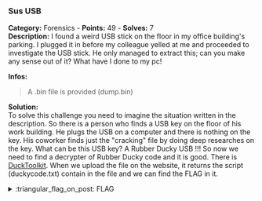 ### Sus USB
**Category:** Forensics - **Points:** 49 - **Solves:** 7  
**Description:** I found a weird USB stick on the floor in my office building's parking. I plugged it in before my colleague yelled at me and proceeded to investigate the USB stick. He only managed to extract this; can you make any sense out of it? What have I done to my pc!

**Infos:**
> A .bin file is provided (dump.bin)  

**Solution:**  
To solve this challenge you need to imagine the situation written in the description.
So there is a person who finds a USB key on the floor of his work building. He plugs the USB on a computer and there is nothing on the key. His coworker finds just the "cracking" file by doing deep researches on the key.
What can be this USB key? A Rubber Ducky USB !!!
So now we need to find a decrypter of Rubber Ducky code and it is good. There is [DuckToolkit](https://ducktoolkit.com/decode#).
When we upload the file on the website, it returns the script (duckycode.txt) contain in the file and we can find the FLAG in it.

<details>
  <summary>:triangular_flag_on_post: FLAG</summary>

  ```
  DVC{u5b_4r3_d4n63r0u5}
  ```
</details>
